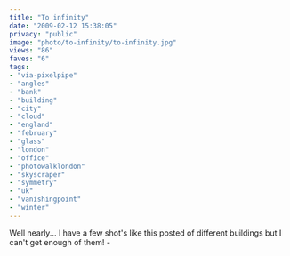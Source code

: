 ```yaml
---
title: "To infinity"
date: "2009-02-12 15:38:05"
privacy: "public"
image: "photo/to-infinity/to-infinity.jpg"
views: "86"
faves: "6"
tags:
- "via-pixelpipe"
- "angles"
- "bank"
- "building"
- "city"
- "cloud"
- "england"
- "february"
- "glass"
- "london"
- "office"
- "photowalklondon"
- "skyscraper"
- "symmetry"
- "uk"
- "vanishingpoint"
- "winter"
---
```

Well nearly... I have a few shot's like this posted of different buildings but I can't get enough of them! - <a href="/photos/2009/02/12/to-infinity"></a>
